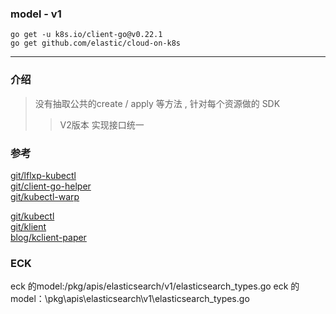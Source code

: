 ### model - v1

```shell
go get -u k8s.io/client-go@v0.22.1  
go get github.com/elastic/cloud-on-k8s
```


---
### 介绍

> 没有抽取公共的create / apply 等方法 , 针对每个资源做的 SDK
> 
>> V2版本 实现接口统一


### 参考
[git/lflxp-kubectl](https://github.com/lflxp/lflxp-kubectl)   
[git/client-go-helper](https://github.com/ica10888/client-go-helper/blob/master/pkg/kubectl/create.go)  
[git/kubectl-warp](https://github.com/ernoaapa/kubectl-warp/blob/master/pkg/kubectl/client.go)

[git/kubectl](https://github.com/kubernetes/kubectl)  
[git/klient](https://github.com/johandry/klient)  
[blog/kclient-paper](http://blog.johandry.com/post/build-k8s-client/)  


### ECK
eck 的model:/pkg/apis/elasticsearch/v1/elasticsearch_types.go
eck 的model：\pkg\apis\elasticsearch\v1\elasticsearch_types.go
